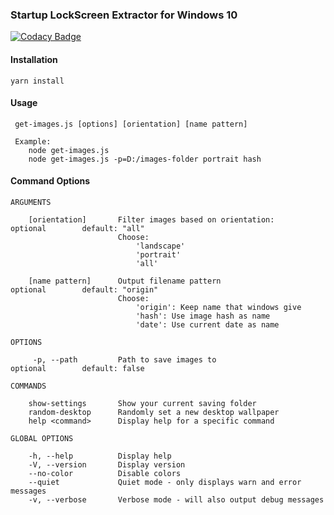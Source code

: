 ### Startup LockScreen Extractor for Windows 10

[![Codacy Badge](https://api.codacy.com/project/badge/Grade/2299fbfcaec94989a76b0bbc5be3a1e4)](https://app.codacy.com/gh/pass-team/windows-10-lock-screen-image-extractor?utm_source=github.com&utm_medium=referral&utm_content=pass-team/windows-10-lock-screen-image-extractor&utm_campaign=Badge_Grade_Dashboard)

#### Installation
```$javascript
yarn install
```

#### Usage
```$javascript
 get-images.js [options] [orientation] [name pattern]

 Example:
    node get-images.js
    node get-images.js -p=D:/images-folder portrait hash
```

#### Command Options
```$javascript
ARGUMENTS
    
    [orientation]       Filter images based on orientation:         optional        default: "all"
                        Choose:
                            'landscape'
                            'portrait'
                            'all'
    
    [name pattern]      Output filename pattern                     optional        default: "origin"
                        Choose:
                            'origin': Keep name that windows give
                            'hash': Use image hash as name
                            'date': Use current date as name

OPTIONS
    
     -p, --path         Path to save images to                      optional        default: false

COMMANDS
    
    show-settings       Show your current saving folder
    random-desktop      Randomly set a new desktop wallpaper
    help <command>      Display help for a specific command

GLOBAL OPTIONS
    
    -h, --help          Display help
    -V, --version       Display version
    --no-color          Disable colors
    --quiet             Quiet mode - only displays warn and error messages
    -v, --verbose       Verbose mode - will also output debug messages             
```
